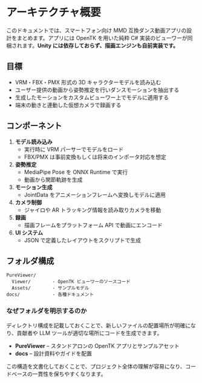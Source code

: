 # アーキテクチャ概要

このドキュメントでは、スマートフォン向け MMD 互換ダンス動画アプリの設計をまとめます。アプリには OpenTK を用いた純粋 C# 実装のビューワーが同梱されます。**Unity には依存しておらず、描画エンジンも自前実装です。**

## 目標

- VRM・FBX・PMX 形式の 3D キャラクターモデルを読み込む
- ユーザー提供の動画から姿勢推定を行いダンスモーションを抽出する
- 生成したモーションをカスタムビューワー上でモデルに適用する
- 端末の動きと連動した仮想カメラで録画する

## コンポーネント

1. **モデル読み込み**
   - 実行時に VRM パーサーでモデルをロード
   - FBX/PMX は事前変換もしくは将来のインポータ対応を想定
2. **姿勢推定**
   - MediaPipe Pose を ONNX Runtime で実行
   - 動画から関節軌跡を生成
3. **モーション生成**
   - JointData をアニメーションフレームへ変換しモデルに適用
4. **カメラ制御**
   - ジャイロや AR トラッキング情報を読み取りカメラを移動
5. **録画**
   - 描画フレームをプラットフォーム API で動画にエンコード
6. **UI システム**
   - JSON で定義したレイアウトをスクリプトで生成

## フォルダ構成

```text
PureViewer/
  Viewer/        - OpenTK ビューワーのソースコード
  Assets/        - サンプルモデル
docs/            - 各種ドキュメント
```

### なぜフォルダを明示するのか

ディレクトリ構成を記載しておくことで、新しいファイルの配置場所が明確になり、貢献者や LLM ツールが適切な場所にコードを生成できます。

- **PureViewer** – スタンドアロンの OpenTK アプリとサンプルアセット
- **docs** – 設計資料やガイドを配置

この構造を文書化しておくことで、プロジェクト全体の理解が容易になり、コードベースの一貫性を保ちやすくなります。

